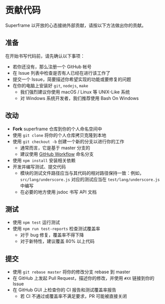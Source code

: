 # 贡献代码

Superframe 以开放的心态接纳外部贡献，请按以下方法做出你的贡献。

## 准备

在开始书写代码前，请先确认以下事项：

* 若你还没有，那么注册一个 GitHub 帐号
* 在 Issue 列表中检查是否有人已经在进行该工作了
* 提交一个 Issue，简要描述你希望实现的功能或要修复的问题
* 在你的电脑上安装好 `git`, `nodejs`, `make`
  * 我们强烈建议你使用 macOS / Linux 等 UNIX-Like 系统
  * 对 Windows 系统开发者，我们推荐使用 Bash On Windows

## 改动

* **Fork** superframe 仓库到你的个人命名空间中
* 使用 `git clone` 将你的个人仓库拷贝克隆到本地
* 使用 `git checkout -b` 创建一个新的分支以进行你的工作
  * 通常而言，它是基于 master 分支的
  * 建议使用 [GitHub Workflow](https://guides.github.com/introduction/flow/) 命名分支
* 使用 `npm install` 安装相关依赖
* 开发并编写测试、提交代码
  * 模块的测试文件路径应当与其代码的相对路径保持一致：例如，`src/lang/underscore.js` 对应的测试应当在 `test/lang/underscore.js` 中编写
  * 在必要的地方使用 jsdoc 书写 API 文档

## 测试

* 使用 `npm test` 运行测试
* 使用 `npm run test-reports` 检查测试覆盖率
  * 对于 bug 修复，覆盖率不得下降
  * 对于新特性，建议覆盖 80% 以上代码

## 提交

- 使用 `git rebase master` 将你的修改分支 rebase 到 master
- 在 GitHub 上发起 Pull Request，描述你的修改，并使用 `#XX` 链接到你的 Issue
- 在 GitHub GUI 上检查你的 CI 报告和测试覆盖率报告
  - 若 CI 不通过或覆盖率不满足要求，PR 可能被直接关闭